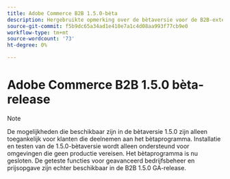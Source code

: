 ```yaml
---
title: Adobe Commerce B2B 1.5.0-bèta
description: Hergebruikte opmerking over de bètaversie voor de B2B-extensie
source-git-commit: f5b9dc65a34ad1e410e7a1c4d08aa993f77cb9e0
workflow-type: tm+mt
source-wordcount: '73'
ht-degree: 0%

---
```


# Adobe Commerce B2B 1.5.0 bèta-release

>[!NOTE]
>
> De mogelijkheden die beschikbaar zijn in de bètaversie 1.5.0 zijn alleen toegankelijk voor klanten die deelnemen aan het bètaprogramma. Installatie en testen van de 1.5.0-bètaversie wordt alleen ondersteund voor omgevingen die geen productie vereisen. Het bètaprogramma is nu gesloten. De geteste functies voor geavanceerd bedrijfsbeheer en prijsopgave zijn echter beschikbaar in de B2B 1.5.0 GA-release.
